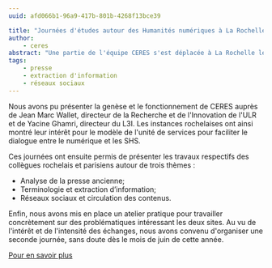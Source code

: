 ```yaml
---
uuid: afd066b1-96a9-417b-801b-4268f13bce39

title: "Journées d'études autour des Humanités numériques à La Rochelle"
author:
    - ceres
abstract: "Une partie de l'équipe CERES s'est déplacée à La Rochelle les 3 et 4 mars 2022 pour une journée d'études sur les méthodes numériques pour les SHS"
tags:
    - presse
    - extraction d'information
    - réseaux sociaux
---
```


Nous avons pu présenter la genèse et le fonctionnement de CERES auprès de Jean Marc Wallet, directeur de la Recherche et de l'Innovation de l'ULR et de Yacine Ghamri, directeur du L3I. Les instances rochelaises ont ainsi montré leur intérêt pour le modèle de l'unité de services pour faciliter le dialogue entre le numérique et les SHS.

Ces journées ont ensuite permis de présenter les travaux respectifs des collègues rochelais et parisiens autour de trois thèmes :

- Analyse de la presse ancienne;
- Terminologie et extraction d’information;
- Réseaux sociaux et circulation des contenus.

Enfin, nous avons mis en place un atelier pratique pour travailler concrètement sur des problématiques intéressant les deux sites. Au vu de l'intérêt et de l'intensité des échanges, nous avons convenu d'organiser une seconde journée, sans doute dès le mois de juin de cette année.

[Pour en savoir plus](https://www.univ-larochelle.fr/actualites/journees-detudes-autour-des-humanites-numeriques/)
